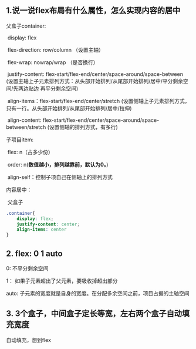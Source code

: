 ## 1.说一说flex布局有什么属性，怎么实现内容的居中

父盒子container:

​	display: flex

​	flex-direction: row/column （设置主轴）

​	flex-wrap: nowrap/wrap （是否换行）

​	justify-content: flex-start/flex-end/center/space-around/space-between (设置主轴上子元素排列方式：从头部开始排列/从尾部开始排列/居中/平分剩余空间/先两边贴边 再平分剩余空间)

​	align-items：flex-start/flex-end/center/stretch  (设置侧轴上子元素排列方式，只有一行。从头部开始排列/从尾部开始排列/居中/拉伸)

​	align-content: flex-start/flex-end/center/space-around/space-between/stretch (设置侧轴的排列方式，有多行)



子项目item:

​	flex: n（占多少份）

​	order: n(**数值越小，排列越靠前，默认为0。**)

​	align-self：控制子项自己在侧轴上的排列方式



内容居中：

​	父盒子

``` css
.container{
    display: flex;
    justify-content: center;
    align-items: center
}
```



## 2. flex: 0 1 auto

0: 不平分剩余空间

1： 如果子元素超出了父元素，要吸收掉超出部分

auto: 子元素的宽度就是自身的宽度。在分配多余空间之前，项目占据的主轴空间



## 3. 3个盒子，中间盒子定长等宽，左右两个盒子自动填充宽度

自动填充，想到flex
